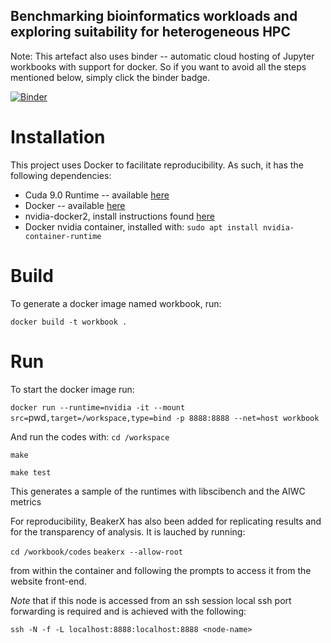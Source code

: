 
Benchmarking bioinformatics workloads and exploring suitability for heterogeneous HPC
-------------------------------------------------------------------------------------

Note: This artefact also uses binder -- automatic cloud hosting of Jupyter workbooks with support for docker. So if you want to avoid all the steps mentioned below, simply click the binder badge.

[![Binder](https://mybinder.org/badge.svg)](https://mybinder.org/v2/gh/BeauJoh/Benchmarking-bioinformatics-workloads-and-exploring-suitability-for-heterogeneous-HPC-artefact.git/master
)

# Installation

This project uses Docker to facilitate reproducibility. As such, it has the following dependencies:

* Cuda 9.0 Runtime -- available [here](https://developer.nvidia.com/cuda-downloads)
* Docker -- available [here](https://docs.docker.com/install/linux/docker-ce/ubuntu/)
* nvidia-docker2, install instructions found [here](https://github.com/NVIDIA/nvidia-docker)
* Docker nvidia container, installed with: `sudo apt install nvidia-container-runtime`

# Build

To generate a docker image named workbook, run:

`docker build -t workbook .`

# Run

To start the docker image run:

`docker run --runtime=nvidia -it --mount src=`pwd`,target=/workspace,type=bind -p 8888:8888 --net=host workbook`

And run the codes with:
`cd /workspace`

`make`

`make test`

This generates a sample of the runtimes with libscibench and the AIWC metrics

For reproducibility, BeakerX has also been added for replicating results and for the transparency of analysis.
It is lauched by running:

`cd /workbook/codes`
`beakerx --allow-root`

from within the container and following the prompts to access it from the website front-end.

*Note* that if this node is accessed from an ssh session local ssh port forwarding is required and is achieved with the following:

`ssh -N -f -L localhost:8888:localhost:8888 <node-name>`

